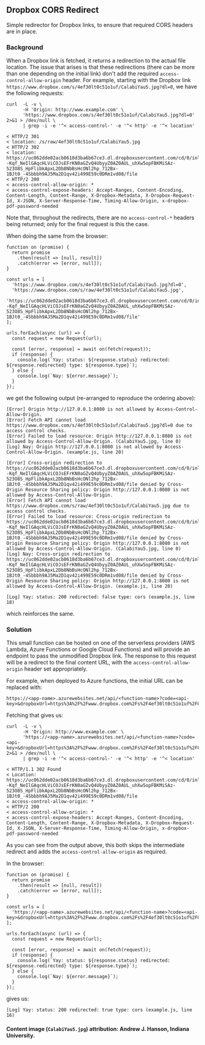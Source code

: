 ## Dropbox CORS Redirect

Simple redirector for Dropbox links, to ensure that required CORS headers are in place.

### Background

When a Dropbox link is fetched, it returns a redirection to the actual file location. The issue that arises is that these redirections (there can be more than one depending on the initial link) don't add the required `access-control-allow-origin` header. For example, starting with the Dropbox link `https://www.dropbox.com/s/4ef30lt0c51o1uf/CalabiYau5.jpg?dl=0`, we have the following requests:

```
curl  -L -v \
      -H 'Origin: http://www.example.com' \
      'https://www.dropbox.com/s/4ef30lt0c51o1uf/CalabiYau5.jpg?dl=0' 2>&1 > /dev/null \
      | grep -i -e '^< access-control-' -e '^< http' -e '^< location'
```

```
< HTTP/2 301
< location: /s/raw/4ef30lt0c51o1uf/CalabiYau5.jpg
< HTTP/2 302
< location: https://uc062dde02acb0618d3ba6b67ce3.dl.dropboxusercontent.com/cd/0/inline/ARdB4wHUPicq44yKqb9hajAm7XNgMo9EUy8qZgfC4_lVoKmW--Kqf_NeIlGAqcHLViCOJsEFrKN0aGZvQ4UbyyZ0AZ0AUL_uhXw5opFBKMiSAz-523O8S_HpFlibkApxL2Db8NbBsHcONl2hp_712Bx-1BJt0_-4Sbbbh9AJ5Ma2D1qv42i499E59c0DRm1vd08/file
< HTTP/2 200
< access-control-allow-origin: *
< access-control-expose-headers: Accept-Ranges, Content-Encoding, Content-Length, Content-Range, X-Dropbox-Metadata, X-Dropbox-Request-Id, X-JSON, X-Server-Response-Time, Timing-Allow-Origin, x-dropbox-pdf-password-needed
```

Note that, throughout the redirects, there are no `access-control-*` headers being returned; only for the final request is this the case.

When doing the same from the browser:

```
function on (promise) {
  return promise
    .then(result => [null, result])
    .catch(error => [error, null]);
}

const urls = [
  'https://www.dropbox.com/s/4ef30lt0c51o1uf/CalabiYau5.jpg?dl=0',
  'https://www.dropbox.com/s/raw/4ef30lt0c51o1uf/CalabiYau5.jpg',
  'https://uc062dde02acb0618d3ba6b67ce3.dl.dropboxusercontent.com/cd/0/inline/ARdB4wHUPicq44yKqb9hajAm7XNgMo9EUy8qZgfC4_lVoKmW--Kqf_NeIlGAqcHLViCOJsEFrKN0aGZvQ4UbyyZ0AZ0AUL_uhXw5opFBKMiSAz-523O8S_HpFlibkApxL2Db8NbBsHcONl2hp_712Bx-1BJt0_-4Sbbbh9AJ5Ma2D1qv42i499E59c0DRm1vd08/file'
];

urls.forEach(async (url) => {
  const request = new Request(url);

  const [error, response] = await on(fetch(request));
  if (response) {
    console.log(`Yay: status: ${response.status} redirected: ${response.redirected} type: ${response.type}`);
  } else {
    console.log(`Nay: ${error.message}`);
  }
});
```

we get the following output (re-arranged to reproduce the ordering above):

```
[Error] Origin http://127.0.0.1:8080 is not allowed by Access-Control-Allow-Origin.
[Error] Fetch API cannot load https://www.dropbox.com/s/4ef30lt0c51o1uf/CalabiYau5.jpg?dl=0 due to access control checks.
[Error] Failed to load resource: Origin http://127.0.0.1:8080 is not allowed by Access-Control-Allow-Origin. (CalabiYau5.jpg, line 0)
[Log] Nay: Origin http://127.0.0.1:8080 is not allowed by Access-Control-Allow-Origin. (example.js, line 20)

[Error] Cross-origin redirection to https://uc062dde02acb0618d3ba6b67ce3.dl.dropboxusercontent.com/cd/0/inline/ARdB4wHUPicq44yKqb9hajAm7XNgMo9EUy8qZgfC4_lVoKmW--Kqf_NeIlGAqcHLViCOJsEFrKN0aGZvQ4UbyyZ0AZ0AUL_uhXw5opFBKMiSAz-523O8S_HpFlibkApxL2Db8NbBsHcONl2hp_712Bx-1BJt0_-4Sbbbh9AJ5Ma2D1qv42i499E59c0DRm1vd08/file denied by Cross-Origin Resource Sharing policy: Origin http://127.0.0.1:8080 is not allowed by Access-Control-Allow-Origin.
[Error] Fetch API cannot load https://www.dropbox.com/s/raw/4ef30lt0c51o1uf/CalabiYau5.jpg due to access control checks.
[Error] Failed to load resource: Cross-origin redirection to https://uc062dde02acb0618d3ba6b67ce3.dl.dropboxusercontent.com/cd/0/inline/ARdB4wHUPicq44yKqb9hajAm7XNgMo9EUy8qZgfC4_lVoKmW--Kqf_NeIlGAqcHLViCOJsEFrKN0aGZvQ4UbyyZ0AZ0AUL_uhXw5opFBKMiSAz-523O8S_HpFlibkApxL2Db8NbBsHcONl2hp_712Bx-1BJt0_-4Sbbbh9AJ5Ma2D1qv42i499E59c0DRm1vd08/file denied by Cross-Origin Resource Sharing policy: Origin http://127.0.0.1:8080 is not allowed by Access-Control-Allow-Origin. (CalabiYau5.jpg, line 0)
[Log] Nay: Cross-origin redirection to https://uc062dde02acb0618d3ba6b67ce3.dl.dropboxusercontent.com/cd/0/inline/ARdB4wHUPicq44yKqb9hajAm7XNgMo9EUy8qZgfC4_lVoKmW--Kqf_NeIlGAqcHLViCOJsEFrKN0aGZvQ4UbyyZ0AZ0AUL_uhXw5opFBKMiSAz-523O8S_HpFlibkApxL2Db8NbBsHcONl2hp_712Bx-1BJt0_-4Sbbbh9AJ5Ma2D1qv42i499E59c0DRm1vd08/file denied by Cross-Origin Resource Sharing policy: Origin http://127.0.0.1:8080 is not allowed by Access-Control-Allow-Origin. (example.js, line 20)

[Log] Yay: status: 200 redirected: false type: cors (example.js, line 18)
```

which reinforces the same.

### Solution

This small function can be hosted on one of the serverless providers (AWS Lambda, Azure Functions or Google Cloud Functions) and will provide an endpoint to pass the unmodified Dropbox link. The response to this request will be a redirect to the final content URL, with the `access-control-allow-origin` header set appropriately.

For example, when deployed to Azure functions, the initial URL can be replaced with:

```
https://<app-name>.azurewebsites.net/api/<function-name>?code=<api-key>&dropboxUrl=https%3A%2F%2Fwww.dropbox.com%2Fs%2F4ef30lt0c51o1uf%2FCalabiYau5.jpg%3Fdl%3D0
```

Fetching that gives us:

```
curl  -L -v \
      -H 'Origin: http://www.example.com' \
      'https://<app-name>.azurewebsites.net/api/<function-name>?code=<api-key>&dropboxUrl=https%3A%2F%2Fwww.dropbox.com%2Fs%2F4ef30lt0c51o1uf%2FCalabiYau5.jpg%3Fdl%3D0' 2>&1 > /dev/null \
      | grep -i -e '^< access-control-' -e '^< http' -e '^< location'
```

```
< HTTP/1.1 302 Found
< Location: https://uc062dde02acb0618d3ba6b67ce3.dl.dropboxusercontent.com/cd/0/inline/ARdB4wHUPicq44yKqb9hajAm7XNgMo9EUy8qZgfC4_lVoKmW--Kqf_NeIlGAqcHLViCOJsEFrKN0aGZvQ4UbyyZ0AZ0AUL_uhXw5opFBKMiSAz-523O8S_HpFlibkApxL2Db8NbBsHcONl2hp_712Bx-1BJt0_-4Sbbbh9AJ5Ma2D1qv42i499E59c0DRm1vd08/file
< access-control-allow-origin: *
< HTTP/2 200
< access-control-allow-origin: *
< access-control-expose-headers: Accept-Ranges, Content-Encoding, Content-Length, Content-Range, X-Dropbox-Metadata, X-Dropbox-Request-Id, X-JSON, X-Server-Response-Time, Timing-Allow-Origin, x-dropbox-pdf-password-needed
```

As you can see from the output above, this both skips the intermediate redirect and adds the `access-control-allow-origin` as required.

In the browser:

```
function on (promise) {
  return promise
    .then(result => [null, result])
    .catch(error => [error, null]);
}

const urls = [
  'https://<app-name>.azurewebsites.net/api/<function-name>?code=<api-key>&dropboxUrl=https%3A%2F%2Fwww.dropbox.com%2Fs%2F4ef30lt0c51o1uf%2FCalabiYau5.jpg%3Fdl%3D0'
];

urls.forEach(async (url) => {
  const request = new Request(url);

  const [error, response] = await on(fetch(request));
  if (response) {
    console.log(`Yay: status: ${response.status} redirected: ${response.redirected} type: ${response.type}`);
  } else {
    console.log(`Nay: ${error.message}`);
  }
});

```

gives us:

```
[Log] Yay: status: 200 redirected: true type: cors (example.js, line 16)
```

#### Content image (`CalabiYau5.jpg`) attribution: Andrew J. Hanson, Indiana University.
